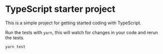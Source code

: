 # TypeScript starter project

This is a simple project for getting started coding with TypeScript.

Run the tests with `yarn`, this will watch for changes in your code and rerun
the tests.

```console
yarn test
```
